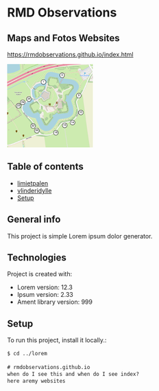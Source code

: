 # RMD Observations
## Maps and Fotos Websites
https://rmdobservations.github.io/index.html

![Limiet Palen around Fort Vechten](./limietPalen_FortVechten/limietpalenFortVechten.png)
## Table of contents
* [limietpalen](https://rmdobservations.github.io/limietPalen_FortVechten/index.html)
* [vlinderidylle](https://rmdobservations.github.io/vlinderIdylleDeVeste/index.html)
* [Setup](#setup)

## General info
This project is simple Lorem ipsum dolor generator.
	
## Technologies
Project is created with:
* Lorem version: 12.3
* Ipsum version: 2.33
* Ament library version: 999
	
## Setup
To run this project, install it locally.:

```
$ cd ../lorem

# rmdobservations.github.io
when do I see this and when do I see index?
here aremy websites


